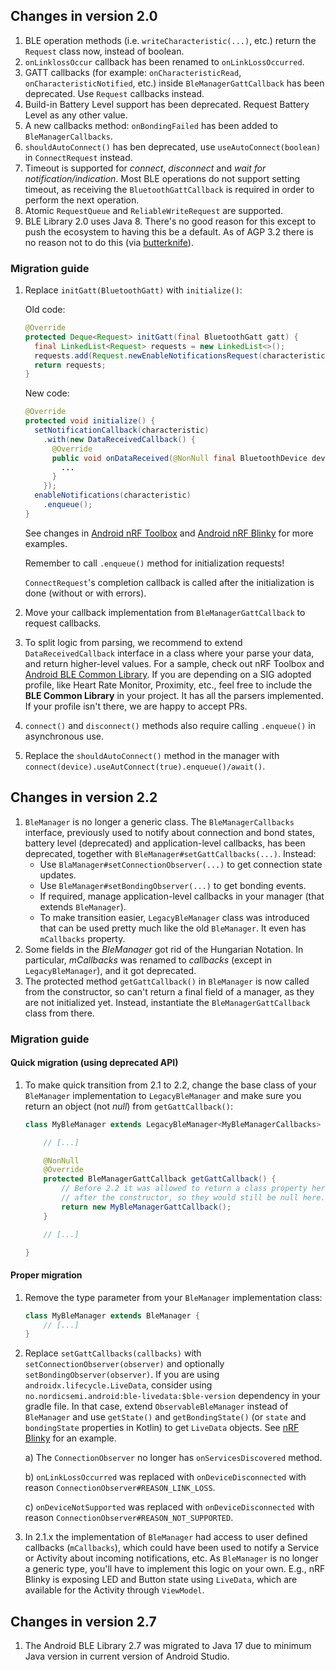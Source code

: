 ## Changes in version 2.0

1. BLE operation methods (i.e. `writeCharacteristic(...)`, etc.) return the `Request` class now, 
instead of boolean.
2. `onLinklossOccur` callback has been renamed to `onLinkLossOccurred`.
3. GATT callbacks (for example: `onCharacteristicRead`, `onCharacteristicNotified`, etc.) inside 
`BleManagerGattCallback` has been deprecated. Use `Request` callbacks instead.
4. Build-in Battery Level support has been deprecated. Request Battery Level as any other value.
5. A new callbacks method: `onBondingFailed` has been added to `BleManagerCallbacks`.
6. `shouldAutoConnect()` has ben deprecated, use `useAutoConnect(boolean)` in `ConnectRequest` instead.
7. Timeout is supported for *connect*, *disconnect* and *wait for notification/indication*.
Most BLE operations do not support setting timeout, as receiving the `BluetoothGattCallback` is required
in order to perform the next operation.
8. Atomic `RequestQueue` and `ReliableWriteRequest` are supported.  
9. BLE Library 2.0 uses Java 8. There's no good reason for this except to push the ecosystem to 
having this be a default. As of AGP 3.2 there is no reason not to do this
(via [butterknife](https://github.com/JakeWharton/butterknife)).

### Migration guide

1. Replace `initGatt(BluetoothGatt)` with `initialize()`:

   Old code:
   ```java
   @Override
   protected Deque<Request> initGatt(final BluetoothGatt gatt) {
     final LinkedList<Request> requests = new LinkedList<>();
     requests.add(Request.newEnableNotificationsRequest(characteristic));
     return requests;
   }
   ```
   New code:
   ```java
   @Override
   protected void initialize() {
     setNotificationCallback(characteristic)
       .with(new DataReceivedCallback() {
         @Override
         public void onDataReceived(@NonNull final BluetoothDevice device, @NonNull final Data data) {
           ...
         }
       });
     enableNotifications(characteristic)
       .enqueue();
   }
   ```
   
   See changes in [Android nRF Toolbox](https://github.com/NordicSemiconductor/Android-nRF-Toolbox/) 
   and [Android nRF Blinky](https://github.com/NordicSemiconductor/Android-nRF-Blinky/) for more examples.
   
   Remember to call `.enqueue()` method for initialization requests!
   
   `ConnectRequest`'s completion callback is called after the initialization is done (without or with errors).

2. Move your callback implementation from `BleManagerGattCallback` to request callbacks.
3. To split logic from parsing, we recommend to extend `DataReceivedCallback` interface in a class 
where your parse your data, and return higher-level values. For a sample, check out nRF Toolbox 
and [Android BLE Common Library](https://github.com/NordicSemiconductor/Android-BLE-Common-Library/). 
If you are depending on a SIG adopted profile, like Heart Rate Monitor, Proximity, etc., 
feel free to include the **BLE Common Library** in your project. 
It has all the parsers implemented. If your profile isn't there, we are happy to accept PRs.
4. `connect()` and `disconnect()` methods also require calling `.enqueue()` in asynchronous use.
5. Replace the `shouldAutoConnect()` method in the manager with `connect(device).useAutConnect(true).enqueue()/await()`.

## Changes in version 2.2

1. `BleManager` is no longer a generic class. The `BleManagerCallbacks` interface, previously used 
   to notify about connection and bond states, battery level (deprecated) and application-level 
   callbacks, has been deprecated, together with `BleManager#setGattCallbacks(...)`. Instead:
   * Use `BlaManager#setConnectionObserver(...)` to get connection state updates.
   * Use `BleManager#setBondingObserver(...)` to get bonding events.
   * If required, manage application-level callbacks in your manager (that extends `BleManager`).
   * To make transition easier, `LegacyBleManager` class was introduced that can be used pretty
     much like the old `BleManager`. It even has `mCallbacks` property.
2. Some fields in the *BleManager* got rid of the Hungarian Notation. In particular,
   *mCallbacks* was renamed to *callbacks* (except in `LegacyBleManager`), and it got deprecated.
3. The protected method `getGattCallback()` in `BleManager` is now called from the 
   constructor, so can't return a final field of a manager, as they are not initialized yet.
   Instead, instantiate the `BleManagerGattCallback` class from there.
   
### Migration guide

#### Quick migration (using deprecated API)

1. To make quick transition from 2.1 to 2.2, change the base class of your `BleManager` implementation
   to `LegacyBleManager` and make sure you return an object (not *null*) from `getGattCallback()`:
      
   ```java
   class MyBleManager extends LegacyBleManager<MyBleManagerCallbacks> {
   
       // [...]
   
       @NonNull
       @Override
       protected BleManagerGattCallback getGattCallback() {
           // Before 2.2 it was allowed to return a class property here, but properties are initiated
           // after the constructor, so they would still be null here. Instead, create a new object:
           return new MyBleManagerGattCallback();
       }
   
       // [...]
   
   }
   ```

#### Proper migration

1. Remove the type parameter from your `BleManager` implementation class:

   ```java
   class MyBleManager extends BleManager {
       // [...]
   }
   ```  

2. Replace `setGattCallbacks(callbacks)` with `setConnectionObserver(observer)` and optionally
   `setBondingObserver(observer)`. If you are using `androidx.lifecycle.LiveData`, consider using
   `no.nordicsemi.android:ble-livedata:$ble-version` dependency in your gradle file. In that case,
   extend `ObservableBleManager` instead of `BleManager` and use `getState()` and `getBondingState()` 
   (or `state` and `bondingState` properties in Kotlin) to get `LiveData` objects. See 
   [nRF Blinky](https://github.com/NordicSemiconductor/Android-nRF-Blinky) for an example.
   
   a) The `ConnectionObserver` no longer has `onServicesDiscovered` method. 

   b) `onLinkLossOccurred` was replaced with `onDeviceDisconnected` with reason 
      `ConnectionObserver#REASON_LINK_LOSS`.
      
   c) `onDeviceNotSupported` was replaced with `onDeviceDisconnected` with reason
      `ConnectionObserver#REASON_NOT_SUPPORTED`.
      
3. In 2.1.x the implementation of `BleManager` had access to user defined callbacks (`mCallbacks`), 
   which could have been used to notify a Service or Activity about incoming notifications, etc. 
   As `BleManager` is no longer a generic type, you'll have to implement this logic on your own.
   E.g., nRF Blinky is exposing LED and Button state using `LiveData`, which are available for the
   Activity through `ViewModel`.

## Changes in version 2.7

1. The Android BLE Library 2.7 was migrated to Java 17 due to minimum Java version in current 
   version of Android Studio.